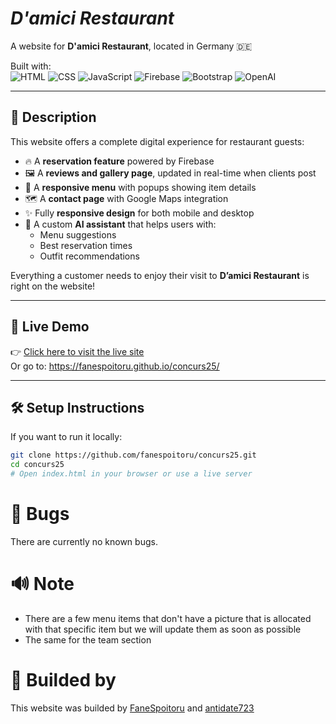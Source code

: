 

# *D'amici Restaurant*

A website for **D'amici Restaurant**, located in Germany 🇩🇪

Built with:  
![HTML](https://img.shields.io/badge/HTML5-E34F26?logo=html5&logoColor=white)
![CSS](https://img.shields.io/badge/CSS3-1572B6?logo=css3&logoColor=white)
![JavaScript](https://img.shields.io/badge/JavaScript-F7DF1E?logo=javascript&logoColor=black)
![Firebase](https://img.shields.io/badge/Firebase-ffca28?logo=firebase&logoColor=black)
![Bootstrap](https://img.shields.io/badge/Bootstrap-7952B3?logo=bootstrap&logoColor=white)
![OpenAI](https://img.shields.io/badge/OpenAI-412991?logo=openai&logoColor=white)

---

## 📖 Description

This website offers a complete digital experience for restaurant guests:

- 🔥 A **reservation feature** powered by Firebase
- 🖼️ A **reviews and gallery page**, updated in real-time when clients post
- 📃 A **responsive menu** with popups showing item details
- 🗺️ A **contact page** with Google Maps integration
- ✨ Fully **responsive design** for both mobile and desktop
- 🤖 A custom **AI assistant** that helps users with:
  - Menu suggestions
  - Best reservation times
  - Outfit recommendations

Everything a customer needs to enjoy their visit to **D’amici Restaurant** is right on the website!

---

## 🚀 Live Demo

👉 [Click here to visit the live site](https://fanespoitoru.github.io/concurs25/)  
Or go to: https://fanespoitoru.github.io/concurs25/

---

## 🛠️ Setup Instructions

If you want to run it locally:

```bash
git clone https://github.com/fanespoitoru/concurs25.git
cd concurs25
# Open index.html in your browser or use a live server
```
# 🐞 Bugs

There are currently no known bugs.

# 🔊 Note

- There are a few menu items that don't have a picture that is allocated with that specific item but we will update them as soon as possible
- The same for the team section 


# 👷 Builded by

This website was builded by [FaneSpoitoru](https://github.com/FaneSpoitoru) and [antidate723](https://github.com/antidate723)